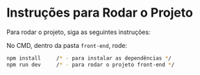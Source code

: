 
# Instruções para Rodar o Projeto

Para rodar o projeto, siga as seguintes instruções:

No CMD, dentro da pasta `front-end`, rode:

```sh
npm install     /* - para instalar as dependências */
npm run dev     /* - para rodar o projeto front-end */